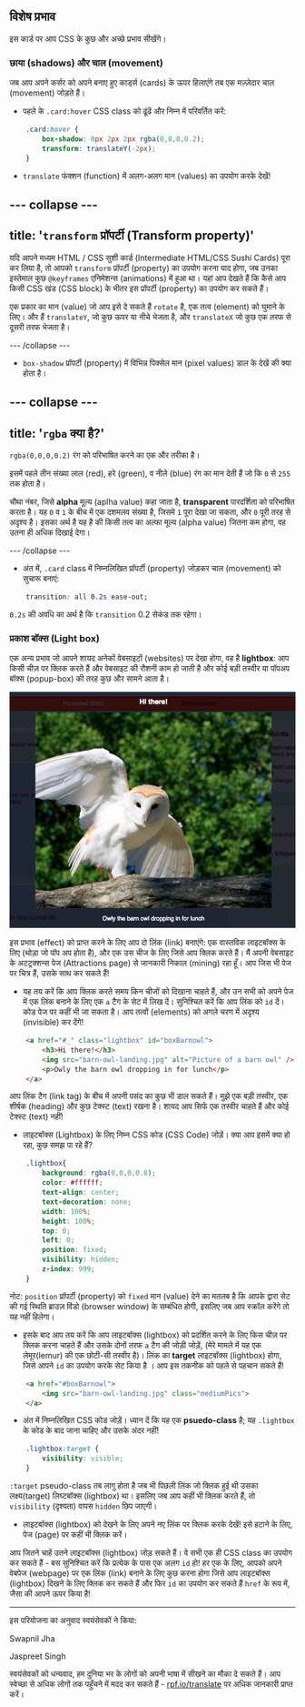 ## विशेष प्रभाव

इस कार्ड पर आप CSS के कुछ और अच्छे प्रभाव सीखेंगे।

### छाया (shadows) और चाल (movement)

जब आप अपने कर्सर को अपने बनाए हुए कार्ड्स (cards) के ऊपर हिलाएंगे तब एक मज़्ज़ेदार चाल (movement) जोड़ते हैं।

+ पहले के `.card:hover` CSS class को ढूंढें और निम्न में परिवर्तित करें:

```css
    .card:hover {
        box-shadow: 0px 2px 2px rgba(0,0,0,0.2); 
        transform: translateY(-2px);
    }
```
+ `translate` फंक्शन (function) में अलग-अलग मान (values) का उपयोग करके देखें!

--- collapse ---
---
title: '`transform` प्रॉपर्टी (Transform property)'
---

यदि आपने मध्यम HTML / CSS सुशी कार्ड (Intermediate HTML/CSS Sushi Cards) पूरा कर लिया है, तो आपको `transform` प्रॉपर्टी (property) का उपयोग करना याद होगा, जब उनका इस्तेमाल कुछ `@keyframes` एनिमेशन्स (animations) में हुआ था। यहां आप देखते हैं कि कैसे आप किसी CSS खंड (CSS block) के भीतर इस प्रॉपर्टी (property) का उपयोग कर सकते हैं।

एक प्रकार का मान (value) जो आप इसे दे सकते हैं `rotate` है, एक तत्व (element) को घुमाने के लिए। और हैं `translateY`, जो कुछ ऊपर या नीचे भेजता है, और `translateX` जो कुछ एक तरफ से दूसरी तरफ भेजता है।

--- /collapse ---

+ `box-shadow` प्रॉपर्टी (property) में विभिन्न पिक्सेल मान (pixel values) डाल के देखें की क्या होता है।

--- collapse ---
---
title: '`rgba` क्या है?'
---

`rgba(0,0,0,0.2)` रंग को परिभाषित करने का एक और तरीका है।

इसमें पहले तीन संख्या लाल (red), हरे (green), व नीले (blue) रंग का मान देती हैं जो कि `0` से `255` तक होता है।

चौथा नंबर, जिसे **alpha** मूल्य (aplha value) कहा जाता है, **transparent** पारदर्शिता को परिभाषित करता है। यह `0` व `1` के बीच में एक दशमलव संख्या है, जिसमे `1` पूरा देखा जा सकता, और `0` पूरी तरह से अदृश्य है। इसका अर्थ है यह है की किसी तत्व का अल्फा मूल्य (alpha value) जितना कम होगा, वह उतना ही अधिक दिखाई देगा।

--- /collapse ---

+ अंत में, `.card` class में निम्नलिखित प्रॉपर्टी (property) जोड़कर चाल (movement) को सुचारू बनाएं:

```css
    transition: all 0.2s ease-out;
```

`0.2s` की अवधि का अर्थ है कि `transition` 0.2 सेकंड तक रहेगा।

### प्रकाश बॉक्स (Light box)

एक अन्य प्रभाव जो आपने शायद अनेकों वेबसाइटों (websites) पर देखा होगा, वह है **lightbox**: आप किसी चीज़ पर क्लिक करते हैं और वेबसाइट की रौशनी काम हो जाती है और कोई बड़ी तस्वीर या पॉपअप बॉक्स (popup-box) की तरह कुछ और सामने आता है।

![Lightbox effect in action](images/lightboxOwl.png)

इस प्रभाव (effect) को प्राप्त करने के लिए आप दो लिंक (link) बनाएंगे: एक वास्तविक लाइटबॉक्स के लिए (थोड़ा जो पॉप अप होता है), और एक उस चीज के लिए जिसे आप क्लिक करते हैं। मैं अपनी वेबसाइट के अटट्रक्शन्स पेज (Attractions page) से जानकारी निकाल (mining) रहा हूँ। आप जिस भी पेज पर चित्र हैं, उसके साथ कर सकते हैं!

+ यह तय करें कि आप क्लिक करते समय किन चीजों को दिखाना चाहते हैं, और उन सभी को अपने पेज में एक लिंक बनाने के लिए एक `a` टैग के सेट में लिख दें। सुनिश्चित करें कि आप लिंक को `id` दें। कोड पेज पर कहीं भी जा सकता है। आप तत्वों (elements) को अगले चरण में अदृश्य (invisible) कर देंगे!

```html
    <a href="#_" class="lightbox" id="boxBarnowl">
        <h3>Hi there!</h3>
        <img src="barn-owl-landing.jpg" alt="Picture of a barn owl" />
        <p>Owly the barn owl dropping in for lunch</p>
    </a>
```

आप लिंक टैग (link tag) के बीच में अपनी पसंद का कुछ भी डाल सकते हैं। मुझे एक बड़ी तस्वीर, एक शीर्षक (heading) और कुछ टेक्स्ट (text) रखना है। शायद आप सिर्फ एक तस्वीर चाहते हैं और कोई टेक्स्ट (text) नहीं!

+ लाइटबॉक्स (Lightbox) के लिए निम्न CSS कोड (CSS Code) जोड़ें। क्या आप इसमें क्या हो रहा, कुछ समझ पा रहे हैं?
```css
    .lightbox{
        background: rgba(0,0,0,0.8);
        color: #ffffff;
        text-align: center;
        text-decoration: none;
        width: 100%;
        height: 100%;
        top: 0;
        left: 0;
        position: fixed;
        visibility: hidden;
        z-index: 999;
    }
```

नोट: `position` प्रॉपर्टी (property) को `fixed` मान (value) देने का मतलब है कि आपके द्वारा सेट की गई स्थिति ब्राउज़ विंडो (browser window) के सम्बंधित होगी, इसलिए जब आप स्क्रॉल करेंगे तो यह नहीं हिलेगा।

+ इसके बाद आप तय करें कि आप लाइटबॉक्स (lightbox) को प्रदर्शित करने के लिए किस चीज़ पर क्लिक करना चाहते हैं और उसके दोनों तरफ `a` टैग की जोड़ी जोड़ें, (मेरे मामले में यह एक लेमूर(lemur) की एक छोटी-सी तस्वीर है)। लिंक का **target** लाइटबॉक्स (lightbox) होगा, जिसे आपने `id` का उपयोग करके सेट किया है । आप इस तकनीक को पहले से पहचान सकते हैं!

```html
    <a href="#boxBarnowl">
        <img src="barn-owl-landing.jpg" class="mediumPics">
    </a>
```

+ अंत में निम्नलिखित CSS कोड जोड़ें। ध्यान दें कि यह एक **psuedo-class** है; यह `.lightbox` के कोड के बाद जाना चाहिए और उसके अंदर नहीं!

```css
    .lightbox:target {
        visibility: visible;
    }
```

`:target` pseudo-class तब लागु होता है जब भी पिछली लिंक जो क्लिक हुई थी उसका लक्ष्य(target) लिघ्टबॉक्स (lightbox) था। इसलिए जब आप कहीं भी क्लिक करते हैं, तो `visibility` (दृश्यता) वापस `hidden` छिप जाएगी।

+ लाइटबॉक्स (lightbox) को देखने के लिए अपने नए लिंक पर क्लिक करके देखें! इसे हटाने के लिए, पेज (page) पर कहीं भी क्लिक करें।

आप जितने चाहें उतने लाइटबॉक्स (lightbox) जोड़ सकते हैं। वे सभी एक ही CSS class का उपयोग कर सकते हैं - बस सुनिश्चित करें कि प्रत्येक के पास एक अलग `id` हो! हर एक के लिए, आपको अपने वेबपेज (webpage) पर एक लिंक (link) बनाने के लिए कुछ करना होगा जिसे आप लाइटबॉक्स (lightbox) दिखने के लिए क्लिक कर सकते हैं और फिर `id` का उपयोग कर सकते हैं `href` के रूप में, जैसा की आपने ऊपर किया है!


***
इस परियोजना का अनुवाद स्वयंसेवकों ने किया:

Swapnil Jha

Jaspreet Singh

स्वयंसेवकों को धन्यवाद, हम दुनिया भर के लोगों को अपनी भाषा में सीखने का मौका दे सकते हैं। आप स्वेच्छा से अधिक लोगों तक पहुँचने में मदद कर सकते हैं - [rpf.io/translate](https://rpf.io/translate) पर अधिक जानकारी प्राप्त करें।
